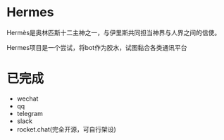 # Hermes
Hermès是奥林匹斯十二主神之一，与伊里斯共同担当神界与人界之间的信使。

Hermes项目是一个尝试，将bot作为胶水，试图黏合各类通讯平台

# 已完成
*  wechat
*  qq
*  telegram
*  slack
*  rocket.chat(完全开源，可自行架设)
